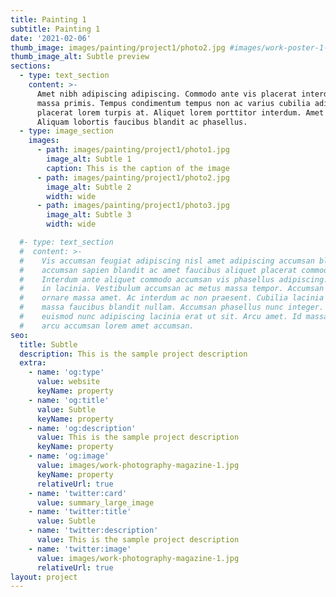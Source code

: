 ```yaml
---
title: Painting 1
subtitle: Painting 1
date: '2021-02-06'
thumb_image: images/painting/project1/photo2.jpg #images/work-poster-1-thumb.jpg
thumb_image_alt: Subtle preview
sections: 
  - type: text_section
    content: >-
      Amet nibh adipiscing adipiscing. Commodo ante vis placerat interdum massa
      massa primis. Tempus condimentum tempus non ac varius cubilia adipiscing
      placerat lorem turpis at. Aliquet lorem porttitor interdum. Amet lacus.
      Aliquam lobortis faucibus blandit ac phasellus.
  - type: image_section
    images: 
      - path: images/painting/project1/photo1.jpg
        image_alt: Subtle 1
        caption: This is the caption of the image
      - path: images/painting/project1/photo2.jpg
        image_alt: Subtle 2
        width: wide
      - path: images/painting/project1/photo3.jpg
        image_alt: Subtle 3
        width: wide

  #- type: text_section
  #  content: >-
  #    Vis accumsan feugiat adipiscing nisl amet adipiscing accumsan blandit
  #    accumsan sapien blandit ac amet faucibus aliquet placerat commodo.
  #    Interdum ante aliquet commodo accumsan vis phasellus adipiscing. Ornare a
  #    in lacinia. Vestibulum accumsan ac metus massa tempor. Accumsan in lacinia
  #    ornare massa amet. Ac interdum ac non praesent. Cubilia lacinia interdum
  #    massa faucibus blandit nullam. Accumsan phasellus nunc integer. Accumsan
  #    euismod nunc adipiscing lacinia erat ut sit. Arcu amet. Id massa aliquet
  #    arcu accumsan lorem amet accumsan.
seo:
  title: Subtle
  description: This is the sample project description
  extra:
    - name: 'og:type'
      value: website
      keyName: property
    - name: 'og:title'
      value: Subtle
      keyName: property
    - name: 'og:description'
      value: This is the sample project description
      keyName: property
    - name: 'og:image'
      value: images/work-photography-magazine-1.jpg
      keyName: property
      relativeUrl: true
    - name: 'twitter:card'
      value: summary_large_image
    - name: 'twitter:title'
      value: Subtle
    - name: 'twitter:description'
      value: This is the sample project description
    - name: 'twitter:image'
      value: images/work-photography-magazine-1.jpg
      relativeUrl: true
layout: project
---
```

